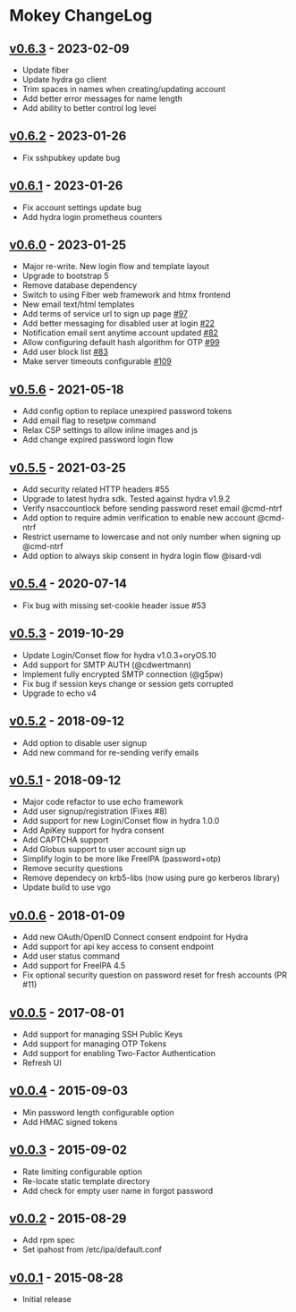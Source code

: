 # Mokey ChangeLog

## [v0.6.3] - 2023-02-09

- Update fiber
- Update hydra go client
- Trim spaces in names when creating/updating account
- Add better error messages for name length
- Add ability to better control log level

## [v0.6.2] - 2023-01-26

- Fix sshpubkey update bug

## [v0.6.1] - 2023-01-26

- Fix account settings update bug
- Add hydra login prometheus counters

## [v0.6.0] - 2023-01-25

- Major re-write. New login flow and template layout
- Upgrade to bootstrap 5
- Remove database dependency
- Switch to using Fiber web framework and htmx frontend
- New email text/html templates
- Add terms of service url to sign up page [#97](https://github.com/ubccr/mokey/issues/97)
- Add better messaging for disabled user at login [#22](https://github.com/ubccr/mokey/issues/22)
- Notification email sent anytime account updated [#82](https://github.com/ubccr/mokey/issues/82)
- Allow configuring default hash algorithm for OTP [#99](https://github.com/ubccr/mokey/issues/99)
- Add user block list [#83](https://github.com/ubccr/mokey/issues/83)
- Make server timeouts configurable [#109](https://github.com/ubccr/mokey/issues/109)

## [v0.5.6] - 2021-05-18

- Add config option to replace unexpired password tokens
- Add email flag to resetpw command
- Relax CSP settings to allow inline images and js
- Add change expired password login flow

## [v0.5.5] - 2021-03-25

- Add security related HTTP headers #55
- Upgrade to latest hydra sdk. Tested against hydra v1.9.2
- Verify nsaccountlock before sending password reset email @cmd-ntrf
- Add option to require admin verification to enable new account @cmd-ntrf
- Restrict username to lowercase and not only number when signing up @cmd-ntrf
- Add option to always skip consent in hydra login flow @isard-vdi

## [v0.5.4] - 2020-07-14

- Fix bug with missing set-cookie header issue #53

## [v0.5.3] - 2019-10-29

- Update Login/Conset flow for hydra v1.0.3+oryOS.10
- Add support for SMTP AUTH (@cdwertmann)
- Implement fully encrypted SMTP connection (@g5pw)
- Fix bug if session keys change or session gets corrupted
- Upgrade to echo v4

## [v0.5.2] - 2018-09-12

- Add option to disable user signup
- Add new command for re-sending verify emails

## [v0.5.1] - 2018-09-12

- Major code refactor to use echo framework
- Add user signup/registration (Fixes #8)
- Add support for new Login/Conset flow in hydra 1.0.0
- Add ApiKey support for hydra consent
- Add CAPTCHA support
- Add Globus support to user account sign up
- Simplify login to be more like FreeIPA (password+otp)
- Remove security questions
- Remove dependecy on krb5-libs (now using pure go kerberos library)
- Update build to use vgo

## [v0.0.6] - 2018-01-09

- Add new OAuth/OpenID Connect consent endpoint for Hydra
- Add support for api key access to consent endpoint
- Add user status command
- Add support for FreeIPA 4.5
- Fix optional security question on password reset for fresh accounts (PR #11)

## [v0.0.5] - 2017-08-01

- Add support for managing SSH Public Keys
- Add support for managing OTP Tokens
- Add support for enabling Two-Factor Authentication
- Refresh UI

## [v0.0.4] - 2015-09-03

- Min password length configurable option
- Add HMAC signed tokens

## [v0.0.3] - 2015-09-02

- Rate limiting configurable option
- Re-locate static template directory
- Add check for empty user name in forgot password

## [v0.0.2] - 2015-08-29

- Add rpm spec
- Set ipahost from /etc/ipa/default.conf

## [v0.0.1] - 2015-08-28

- Initial release

[v0.0.1]: https://github.com/ubccr/mokey/releases/tag/v0.0.1
[v0.0.2]: https://github.com/ubccr/mokey/releases/tag/v0.0.2
[v0.0.3]: https://github.com/ubccr/mokey/releases/tag/v0.0.3
[v0.0.4]: https://github.com/ubccr/mokey/releases/tag/v0.0.4
[v0.0.5]: https://github.com/ubccr/mokey/releases/tag/v0.0.5
[v0.0.6]: https://github.com/ubccr/mokey/releases/tag/v0.0.6
[v0.5.1]: https://github.com/ubccr/mokey/releases/tag/v0.5.1
[v0.5.2]: https://github.com/ubccr/mokey/releases/tag/v0.5.2
[v0.5.3]: https://github.com/ubccr/mokey/releases/tag/v0.5.3
[v0.5.4]: https://github.com/ubccr/mokey/releases/tag/v0.5.4
[v0.5.5]: https://github.com/ubccr/mokey/releases/tag/v0.5.5
[v0.5.6]: https://github.com/ubccr/mokey/releases/tag/v0.5.6
[v0.6.0]: https://github.com/ubccr/mokey/releases/tag/v0.6.0
[v0.6.1]: https://github.com/ubccr/mokey/releases/tag/v0.6.1
[v0.6.2]: https://github.com/ubccr/mokey/releases/tag/v0.6.2
[v0.6.3]: https://github.com/ubccr/mokey/releases/tag/v0.6.3
